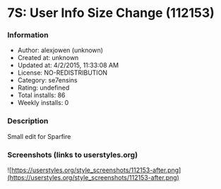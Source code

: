 # 7S: User Info Size Change (112153)

### Information
- Author: alexjowen (unknown)
- Created at: unknown
- Updated at: 4/2/2015, 11:33:08 AM
- License: NO-REDISTRIBUTION
- Category: se7ensins
- Rating: undefined
- Total installs: 86
- Weekly installs: 0


### Description
Small edit for Sparfire


### Screenshots (links to userstyles.org)
![https://userstyles.org/style_screenshots/112153-after.png](https://userstyles.org/style_screenshots/112153-after.png)


